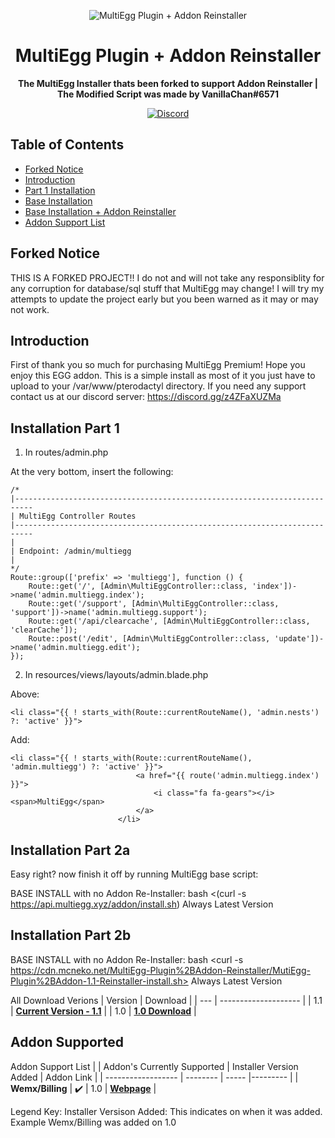 <p align="center">
<img alt="MultiEgg Plugin + Addon Reinstaller"
    src="https://cdn.discordapp.com/icons/1065406608605192312/7ff555c04132449c28e2d178445818f6.png?size=256">
</p>

<h1 align="center">MultiEgg Plugin + Addon Reinstaller</h1>

<p align="center">
 <b>
      The MultiEgg Installer thats been forked to support Addon Reinstaller
    </b>
    <b>
      | The Modified Script was made by VanillaChan#6571
  </b>
</p>

<p align="center">
    <a href="https://discord.gg/z4ZFaXUZMa">
        <img alt="Discord" src="https://img.shields.io/discord/1065406608605192312?color=7289DA&label=Discord&logo=discord&logoColor=7289DA">
    </a>
</p>

## Table of Contents 

*   [Forked Notice](#forked-notice)
*   [Introduction](#introduction)
*   [Part 1 Installation](#Installation-Part-1)
*   [Base Installation](#Installation-Part-2a)
*   [Base Installation + Addon Reinstaller](#Installation-Part-2b)
*   [Addon Support List](#Addon-Supported)

## Forked Notice
THIS IS A FORKED PROJECT!!
I do not and will not take any responsiblity for any corruption for database/sql stuff that MultiEgg may change!
I will try my attempts to update the project early but you been warned as it may or may not work.

## Introduction
First of thank you so much for purchasing MultiEgg Premium! Hope you enjoy this EGG addon. 
This is a simple install as most of it you just have to upload to your /var/www/pterodactyl directory. 
If you need any support contact us at our discord server: https://discord.gg/z4ZFaXUZMa

## Installation Part 1
1. In routes/admin.php

At the very bottom, insert the following:
```
/*
|--------------------------------------------------------------------------
| MultiEgg Controller Routes
|--------------------------------------------------------------------------
|
| Endpoint: /admin/multiegg
|
*/
Route::group(['prefix' => 'multiegg'], function () {
    Route::get('/', [Admin\MultiEggController::class, 'index'])->name('admin.multiegg.index');
    Route::get('/support', [Admin\MultiEggController::class, 'support'])->name('admin.multiegg.support');
    Route::get('/api/clearcache', [Admin\MultiEggController::class, 'clearCache']);  
    Route::post('/edit', [Admin\MultiEggController::class, 'update'])->name('admin.multiegg.edit');
});
```

2. In resources/views/layouts/admin.blade.php

Above:

```
<li class="{{ ! starts_with(Route::currentRouteName(), 'admin.nests') ?: 'active' }}">
```
Add:

```
<li class="{{ ! starts_with(Route::currentRouteName(), 'admin.multiegg') ?: 'active' }}">
                            <a href="{{ route('admin.multiegg.index') }}">
                                <i class="fa fa-gears"></i> <span>MultiEgg</span>
                            </a>
                        </li>
```
## Installation Part 2a
Easy right? now finish it off by running MultiEgg base script:

BASE INSTALL with no Addon Re-Installer:
bash <(curl -s https://api.multiegg.xyz/addon/install.sh) Always Latest Version

## Installation Part 2b
BASE INSTALL with no Addon Re-Installer:
bash <curl -s https://cdn.mcneko.net/MultiEgg-Plugin%2BAddon-Reinstaller/MutiEgg-Plugin%2BAddon-1.1-Reinstaller-install.sh> Always Latest Version

All Download Verions
| Version | Download |
| --- | -------------------- |
| 1.1 | **[Current Version - 1.1](https://cdn.mcneko.net/MultiEgg-Plugin%2BAddon-Reinstaller/MutiEgg-Plugin%2BAddon-1.1-Reinstaller-install.sh)** |
| 1.0 | **[1.0 Download](https://cdn.mcneko.net/MultiEgg-Plugin%2BAddon-Reinstaller/MutiEgg-Plugin%2BAddon-Reinstaller-install.sh)** |

## Addon Supported
Addon Support List
| | Addon's Currently Supported | Installer Version Added | Addon Link |
| ------------------ | -------- | ----- |--------- |
| **Wemx/Billing** | :heavy_check_mark: | 1.0 | **[Webpage](https://wemx.net/marketplace)** |

Legend Key:
Installer Versison Added: This indicates on when it was added. Example Wemx/Billing was added on 1.0
